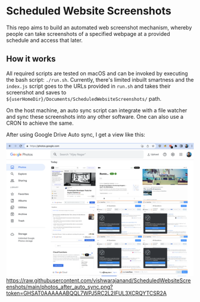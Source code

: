 # Scheduled Website Screenshots
This repo aims to build an automated web screenshot mechanism, whereby people can take screenshots of a specified webpage at a provided schedule and access that later.

## How it works

All required scripts are tested on macOS and can be invoked by executing the bash script: `./run.sh`.
Currently, there's limited inbuilt smartness and the `index.js` script goes to the URLs provided in `run.sh` and takes their screenshot and saves to `${userHomeDir}/Documents/ScheduledWebsiteScreenshots/` path.

On the host machine, an auto sync script can integrate with a file watcher and sync these screenshots into any other software. One can also use a CRON to achieve the same.

After using Google Drive Auto sync, I get a view like this:


![Google Photos View](https://raw.githubusercontent.com/vishwarajanand/ScheduledWebsiteScreenshots/main/photos_after_auto_sync.png "Google Photos View")
https://raw.githubusercontent.com/vishwarajanand/ScheduledWebsiteScreenshots/main/photos_after_auto_sync.png?token=GHSAT0AAAAAABQQL7WPJ5RC2L2IFUL3XCRQYTCSR2A
